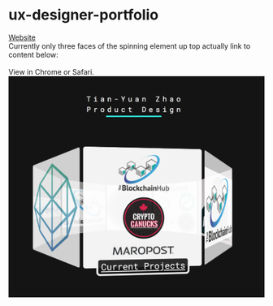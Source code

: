 
# ux-designer-portfolio
[Website](https://nickpax.github.io/ux-designer-portfolio/)   
Currently only three faces of the spinning element up top actually link to content below:
<br/><br/>
View in Chrome or Safari.    
![alt text](https://raw.githubusercontent.com/NickPax/ux-designer-portfolio/gh-pages/click.png)
